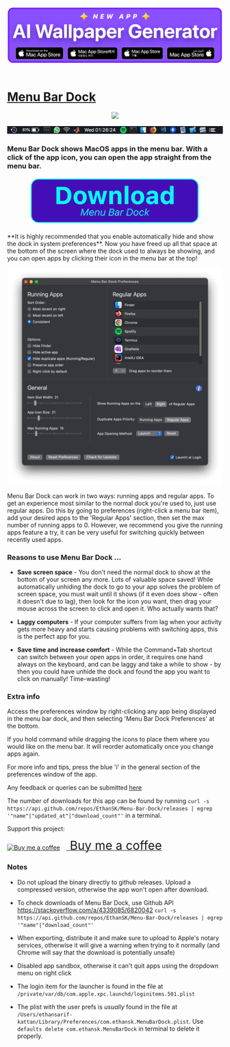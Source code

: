  <div style="text-align: center;">
  <a href="https://www.aiwallpapergenerator.ai/" target="_blank" rel="noopener noreferrer">
    <img src="./assets/AiWallpaperBadge.png" alt="Download AI Wallpaper Generator" width="1000">
  </a>
</div>
<br />

# [Menu Bar Dock](https://www.menubardock.com/)

 <p align="center">
  <img src="./favicon.ico"/>
</p>

![Preview Image](./assets/menu-bar-dock-preview.webp)

### Menu Bar Dock shows MacOS apps in the menu bar. With a click of the app icon, you can open the app straight from the menu bar.

<div style="text-align: center;">
  <a href="https://github.com/EthanSK/Menu-Bar-Dock/releases/latest/download/Menu.Bar.Dock.app.zip">
    <img src="./assets/DownloadButton.png" alt="Download Menu Bar Dock">
  </a>
</div>
<br />
**It is highly recommended that you enable automatically hide and show the dock in system preferences**.
Now you have freed up all that space at the bottom of the screen where the dock used to always be showing, and you can open apps by
clicking their icon in the menu bar at the top!

![Preferences example](./assets/menu-bar-dock-prefs.png)

Menu Bar Dock can work in two ways: running apps and regular apps. To get an experience most similar to the normal dock
you're used to, just use regular apps. Do this by going to preferences (right-click a menu bar item), add your desired
apps to the 'Regular Apps' section, then set the max number of running apps to 0. However, we recommend you give the
running apps feature a try, it can be very useful for switching quickly between recently used apps.

### Reasons to use Menu Bar Dock ...

- **Save screen space** - You don't need the normal dock to show at the bottom of your screen any more. Lots of valuable
  space saved! While automatically unhiding the dock to go to your app solves the problem of screen space, you must wait
  until it shows (if it even does show - often it doesn't due to lag), then look for the icon you want, then drag your
  mouse across the screen to click and open it. Who actually wants that?

- **Laggy computers** - If your computer suffers from lag when your activity gets more heavy and starts causing problems
  with switching apps, this is the perfect app for you.

- **Save time and increase comfort** - While the Command+Tab shortcut can switch between your open apps in order, it
  requires one hand always on the keyboard, and can be laggy and take a while to show - by then you could have unhide
  the dock and found the app you want to click on manually! Time-wasting!

### Extra info

Access the preferences window by right-clicking any app being displayed in the menu bar dock, and then selecting 'Menu
Bar Dock Preferences' at the bottom.

If you hold command while dragging the icons to place them where you would like on the menu bar. It will reorder
automatically once you change apps again.

For more info and tips, press the blue 'i' in the general section of the preferences window of the app.

Any feedback or queries can be submitted [here](https://github.com/EthanSK/Menu-Bar-Dock/issues)

The number of downloads for this app can be found by running
`curl -s https://api.github.com/repos/EthanSK/Menu-Bar-Dock/releases | egrep '"name"|"updated_at"|"download_count"'` in
a terminal.

Support this project:

<link href="https://fonts.googleapis.com/css?family=Cookie" rel="stylesheet"><a class="bmc-button" target="_blank" href="https://www.buymeacoffee.com/ETGgames"><img src="https://cdn.buymeacoffee.com/buttons/bmc-new-btn-logo.svg" alt="Buy me a coffee"><span style="margin-left:15px;font-size:28px !important;"> Buy me a coffee</span></a>

### Notes

- Do not upload the binary directly to github releases. Upload a compressed version, otherwise the app won't open after
  download.

- To check downloads of Menu Bar Dock, use Github API https://stackoverflow.com/a/4339085/6820042
  `curl -s https://api.github.com/repos/EthanSK/Menu-Bar-Dock/releases | egrep '"name"|"download_count"'`

- When exporting, distribute it and make sure to upload to Apple's notary services, otherwise it will give a warning
  when trying to it normally (and Chrome will say that the download is potentially unsafe)

- Disabled app sandbox, otherwise it can't quit apps using the dropdown menu on right click

- The login item for the launcher is found in the file at `/private/var/db/com.apple.xpc.launchd/loginitems.501.plist`

- The plist with the user prefs is _usually_ found in the file at
  `/Users/ethansarif-kattan/Library/Preferences/com.ethansk.MenuBarDock.plist`. Use
  `defaults delete com.ethansk.MenuBarDock` in terminal to delete it properly.
